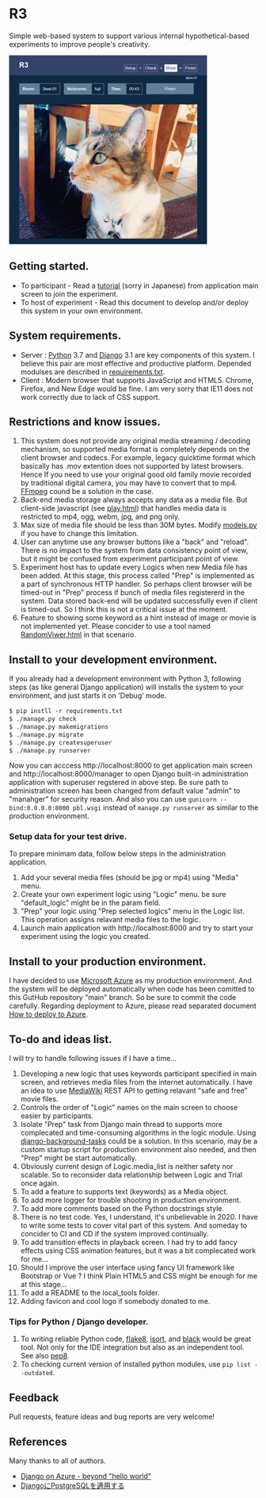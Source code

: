 # R3
Simple web-based system to support various internal hypothetical-based experiments to improve people's creativity.

![screenshot](doc/screenshot-play.png)

## Getting started.
- To participant - Read a [tutorial](static/tutorial.html) (sorry in Japanese) from application main screen to join the experiment.
- To host of experiment - Read this document to develop and/or deploy this system in your own environment.

## System requirements.
- Server : [Python](https://www.python.org/) 3.7 and [Django](https://www.djangoproject.com/) 3.1 are key components of this system. I believe this pair are most effective and productive platform. Depended modulses are described in [requirements.txt](requirements.txt).
- Client : Modern browser that supports JavaScript and HTML5. Chrome, Firefox, and New Edge would be fine. I am very sorry that IE11 does not work correctly due to lack of CSS support.

## Restrictions and know issues.
1. This system does not provide any original media streaming / decoding mechanism, so supported media format is completely depends on the client browser and codecs. For example, legacy quicktime format which basically has .mov extention does not supported by latest browsers. Hence If you need to use your original good old family movie recorded by traditional digital camera, you may have to convert that to mp4. [FFmpeg](https://ffmpeg.org/) cound be a solution in the case.
1. Back-end media storage always accepts any data as a media file. But client-side javascript (see [play.html](r3/templates/play.html)) that handles media data is restricted to mp4, ogg, webm, jpg, and png only.
1. Max size of media file should be less than 30M bytes. Modify [models.py](r3/models.py) if you have to change this limitation.
1. User can anytime use any browser buttons like a "back" and "reload". There is no impact to the system from data consistency point of view, but it might be confused from experiment participant point of view.
1. Experiment host has to update every Logics when new Media file has been added. At this stage, this process called "Prep" is implemented as a part of synchronous HTTP handler. So perhaps client browser will be timed-out in "Prep" process if bunch of media files registererd in the system. Data stored back-end will be updated successfully even if client is timed-out. So I think this is not a critical issue at the moment.
1. Feature to showing some keyword as a hint instead of image or movie is not implemented yet. Please concider to use a tool named [RandomViwer.html](local_tool/RandomViewer.html) in that scenario.

## Install to your development environment.
If you already had a development environment with Python 3, following steps (as like general Django application) will installs the system to your environment, and just starts it on 'Debug' mode.
```
$ pip instll -r requirements.txt
$ ./manage.py check
$ ./manage.py makemigrations
$ ./manage.py migrate
$ ./manage.py createsuperuser
$ ./manage.py runserver
```
Now you can acccess http://localhost:8000 to get application main screen and http://localhost:8000/manager to open Django built-in administration application with superuser regstered in above step. Be sure path to administration screen has been changed from default value "admin" to "manahger" for security reason. And also you can use `gunicorn --bind:0.0.0.0:8000 pbl.wsgi` instead of `manage.py runserver` as similar to the production environment.

### Setup data for your test drive.
To prepare minimam data, follow below steps in the administration application.
 1. Add your several media files (should be jpg or mp4) using "Media" menu.
 1. Create your own experiment logic using "Logic" menu. be sure "default_logic" might be in the param field.
 1. "Prep" your logic using "Prep selected logics" menu in the Logic list. This operation assigns relavant media files to the logic.
 1. Launch main application with http://localhost:8000 and try to start your experiment using the logic you created.

## Install to your production environment.
 I have decided to use [Microsoft Azure](https://azure.microsoft.com) as my production environment. And the system will be deployed automatically when code has been comitted to this GutHub repository "main" branch. So be sure to commit the code carefully. Regarding deployment to Azure, please read separated document [How to deploy to Azure](doc/PRODUCTION.md).

## To-do and ideas list.
I will try to handle following issues if I have a time...
1. Developing a new logic that uses keywords participant specified in main screen, and retrieves media files from the internet automatically. I have an idea to use [MediaWiki](https://www.mediawiki.org/) REST API to getting relavant "safe and free" movie files.
1. Controls the order of "Logic" names on the main screen to choose easier by participants.
1. Isolate "Prep" task from Django main thread to supports more complecated and time-consuming algorithms in the logic module. Using [django-background-tasks](https://django-background-tasks.readthedocs.io/) could be a solution. In this scenario, may be a custom startup script for production environment also needed, and then "Prep" might be start automatically.
1. Obviously current design of Logic.media_list is neither safety nor scalable. So to reconsider data relationship between Logic and Trial once again.
1. To add a feature to supports text (keywords) as a Media object.
1. To add more logger for trouble shooting in production environment.
1. To add more comments based on the Python docstrings style.
1. There is no test code. Yes, I understand, it's unbelievable in 2020. I have to write some tests to cover vital part of this system. And someday to concider to CI and CD if the system improved continually.
1. To add transition effects in playback screen. I had try to add fancy effects using CSS animation features, but it was a bit complecated work for me...
1. Should I improve the user interface using fancy UI framework like Bootstrap or Vue ? I think Plain HTML5 and CSS might be enough for me at this stage...
1. To add a README to the local_tools folder.
1. Adding favicon and cool logo if somebody donated to me.

### Tips for Python / Django developer.
1. To writing reliable Python code, [flake8](https://pypi.org/project/flake8/), [isort](https://pypi.org/project/isort/), and [black](https://github.com/psf/black) would be great tool. Not only for the IDE integration but also as an independent tool. See also [pep8](https://pep8.readthedocs.io/).
1. To checking current version of installed python modules, use ```pip list --outdated```.

## Feedback
Pull requests, feature ideas and bug reports are very welcome!

## References
Many thanks to all of authors.
 - [Django on Azure - beyond "hello world"](https://tonybaloney.github.io/posts/django-on-azure-beyond-hello-world.html)
 - [DjangoにPostgreSQLを適用する](https://qiita.com/shigechioyo/items/9b5a03ceead6e5ec87ec)
 